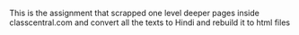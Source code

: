 This is the assignment that scrapped one level deeper pages inside classcentral.com and convert all the texts to Hindi and rebuild it to html files
